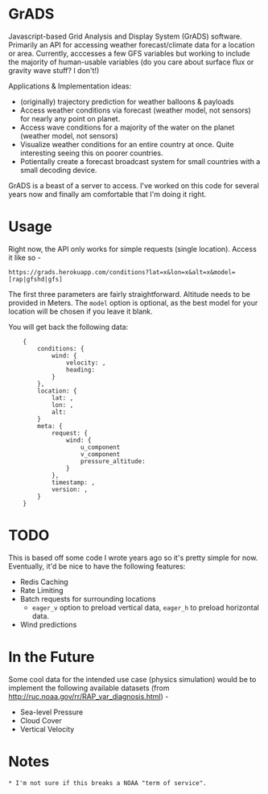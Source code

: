 # GrADS

Javascript-based Grid Analysis and Display System (GrADS) software. Primarily an API for accessing weather forecast/climate data for a location or area. Currently, acccesses a few GFS variables but working to include the majority of human-usable variables (do you care about surface flux or gravity wave stuff? I don't!)

Applications & Implementation ideas:

* (originally) trajectory prediction for weather balloons & payloads
* Access weather conditions via forecast (weather model, not sensors) for nearly any point on planet.
* Access wave conditions for a majority of the water on the planet (weather model, not sensors)
* Visualize weather conditions for an entire country at once. Quite interesting seeing this on poorer countries.
* Potientally create a forecast broadcast system for small countries with a small decoding device.

GrADS is a beast of a server to access. I've worked on this code for several years now and finally am comfortable that I'm doing it right. 

# Usage
Right now, the API only works for simple requests (single location). Access it like so -

    https://grads.herokuapp.com/conditions?lat=x&lon=x&alt=x&model=[rap|gfshd|gfs]

The first three parameters are fairly straightforward. Altitude needs to be provided in Meters. The `model` option is optional, as the best model for your location will be chosen if you leave it blank.

You will get back the following data:

```
    {
        conditions: {
            wind: {
                velocity: ,
                heading:
            }
        },
        location: {
            lat: ,
            lon: ,
            alt:
        }
        meta: {
            request: {
                wind: {
                    u_component
                    v_component
                    pressure_altitude:
                }
            },
            timestamp: ,
            version: ,
        }
    }
```


# TODO
This is based off some code I wrote years ago so it's pretty simple for now. Eventually, it'd be nice to have the following features:

* Redis Caching
* Rate Limiting
* Batch requests for surrounding locations
    * `eager_v` option to preload vertical data, `eager_h` to preload horizontal data.
* Wind predictions


# In the Future
Some cool data for the intended use case (physics simulation) would be to implement the following available datasets (from http://ruc.noaa.gov/rr/RAP_var_diagnosis.html) -

* Sea-level Pressure  
* Cloud Cover
* Vertical Velocity


# Notes
    * I'm not sure if this breaks a NOAA "term of service".
